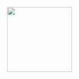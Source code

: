 <p align='center'> <img height='150px' src='https://www.overflow.digital/assets/overflow.png'> </p>
